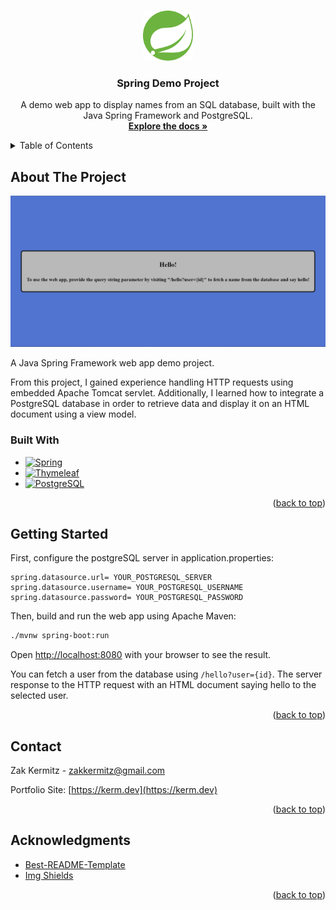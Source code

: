 <a name="readme-top"></a>

<!-- PROJECT SHIELDS -->
<!--
*** I'm using markdown "reference style" links for readability.
*** Reference links are enclosed in brackets [ ] instead of parentheses ( ).
*** See the bottom of this document for the declaration of the reference variables
*** for contributors-url, forks-url, etc. This is an optional, concise syntax you may use.
*** https://www.markdownguide.org/basic-syntax/#reference-style-links
-->

<!-- PROJECT LOGO -->
<br />
<div align="center">
  <a href="https://spring.io/" target="_blank" rel="noopener noreferrer">
    <img src="media/springlogo.png" alt="Logo" width="80" height="80">
  </a>

  <h3 align="center">Spring Demo Project</h3>
  
  <p align="center">
    A demo web app to display names from an SQL database, built with the Java Spring Framework and PostgreSQL.
    <br />
    <a href="https://github.com/KermWasTaken/javaspringdemo"><strong>Explore the docs »</strong></a>
  </p>
</div>

<!-- TABLE OF CONTENTS -->
<details>
  <summary>Table of Contents</summary>
  <ol>
    <li>
      <a href="#about-the-project">About The Project</a>
      <ul>
        <li><a href="#built-with">Built With</a></li>
      </ul>
    </li>
    <li><a href="#contact">Contact</a></li>
    <li><a href="#acknowledgments">Acknowledgments</a></li>
  </ol>
</details>

<!-- ABOUT THE PROJECT -->

## About The Project

![Web app screenshot][site-screenshot]

A Java Spring Framework web app demo project. 

From this project, I gained experience handling HTTP requests using embedded Apache Tomcat servlet. Additionally, I learned how to integrate a PostgreSQL database in order to retrieve data and display it on an HTML document using a view model.

### Built With

- [![Spring][Spring-shield]][Spring-url]
- [![Thymeleaf][Thymeleaf-shield]][Thymeleaf-url]
- [![PostgreSQL][Postgres-shield]][Postgres-url]

<p align="right">(<a href="#readme-top">back to top</a>)</p>

<!-- GETTING STARTED -->

## Getting Started

First, configure the postgreSQL server in application.properties:

```
spring.datasource.url= YOUR_POSTGRESQL_SERVER
spring.datasource.username= YOUR_POSTGRESQL_USERNAME
spring.datasource.password= YOUR_POSTGRESQL_PASSWORD
```

Then, build and run the web app using Apache Maven:

```bash
./mvnw spring-boot:run
```
Open [http://localhost:8080](http://localhost:8080) with your browser to see
the result.

You can fetch a user from the database using `/hello?user={id}`. The server response to the HTTP request with an HTML document saying hello to the selected user.

<p align="right">(<a href="#readme-top">back to top</a>)</p>

<!-- CONTACT -->

## Contact

Zak Kermitz - zakkermitz@gmail.com

Portfolio Site: [https://kerm.dev](https://kerm.dev)

<p align="right">(<a href="#readme-top">back to top</a>)</p>

<!-- ACKNOWLEDGMENTS -->

## Acknowledgments

- [Best-README-Template](https://github.com/othneildrew/Best-README-Template/blob/master/README.md)
- [Img Shields](https://shields.io)

<p align="right">(<a href="#readme-top">back to top</a>)</p>

<!-- MARKDOWN LINKS & IMAGES -->
<!-- https://www.markdownguide.org/basic-syntax/#reference-style-links -->

[site-screenshot]: media/uiScreenshot.png
[Spring-shield]: https://img.shields.io/badge/spring-%236DB33F.svg?style=for-the-badge&logo=spring&logoColor=white
[Spring-url]: https://spring.io/
[Thymeleaf-shield]: https://img.shields.io/badge/Thymeleaf-%23005C0F.svg?style=for-the-badge&logo=Thymeleaf&logoColor=white
[Thymeleaf-url]: https://www.thymeleaf.org/
[Postgres-shield]: https://img.shields.io/badge/postgres-%23316192.svg?style=for-the-badge&logo=postgresql&logoColor=white
[Postgres-url]: [https://www.netlify.com/](https://www.postgresql.org/)https://www.postgresql.org/

